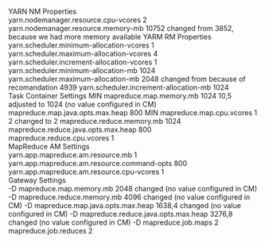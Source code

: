 YARN NM Properties			
yarn.nodemanager.resource.cpu-vcores	2		
yarn.nodemanager.resource.memory-mb	10752		changed from 3852, because we had more memory available
YARM RM Properties			
yarn.scheduler.minimum-allocation-vcores	1		
yarn.scheduler.maximum-allocation-vcores	4		
yarn.scheduler.increment-allocation-vcores	1		
yarn.scheduler.minimum-allocation-mb	1024		
yarn.scheduler.maximum-allocation-mb	2048		changed from because of recomandation 4939
yarn.scheduler.increment-allocation-mb	1024		
Task Container Settings		MIN	
mapreduce.map.memory.mb	1024	10,5			adjusted to 1024 (no value configured in CM)
mapreduce.map.java.opts.max.heap	800	MIN	
mapreduce.map.cpu.vcores	1	2		changed to 2
mapreduce.reduce.memory.mb	1024		
mapreduce.reduce.java.opts.max.heap	800		
mapreduce.reduce.cpu.vcores	1		
MapReduce AM Settings			
yarn.app.mapreduce.am.resource.mb	1		
yarn.app.mapreduce.am.resource.command-opts	800		
yarn.app.mapreduce.am.resource.cpu-vcores	1		
Gateway Settings			
-D mapreduce.map.memory.mb	2048			changed (no value configured in CM)
-D mapreduce.reduce.memory.mb	4096			changed (no value configured in CM)
-D mapreduce.map.java.opts.max.heap	1638,4		changed (no value configured in CM)
-D mapreduce.reduce.java.opts.max.heap	3276,8		changed (no value configured in CM)
-D mapreduce.job.maps	2		
mapreduce.job.reduces	2		
